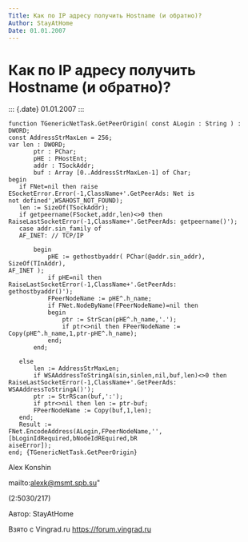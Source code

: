 ```yaml
---
Title: Как по IP адресу получить Hostname (и обратно)?
Author: StayAtHome
Date: 01.01.2007
---
```



Как по IP адресу получить Hostname (и обратно)?
===============================================

::: {.date}
01.01.2007
:::

    function TGenericNetTask.GetPeerOrigin( const ALogin : String ) : DWORD;
    const AddressStrMaxLen = 256;
    var len : DWORD;
           ptr : PChar;
           pHE : PHostEnt;
           addr : TSockAddr;
           buf : Array [0..AddressStrMaxLen-1] of Char;
    begin
       if FNet=nil then raise ESocketError.Error(-1,ClassName+'.GetPeerAds: Net is
    not defined',WSAHOST_NOT_FOUND);
       len := SizeOf(TSockAddr);
       if getpeername(FSocket,addr,len)<>0 then
    RaiseLastSocketError(-1,ClassName+'.GetPeerAds: getpeername()');
       case addr.sin_family of
       AF_INET: // TCP/IP
     
           begin
               pHE := gethostbyaddr( PChar(@addr.sin_addr), SizeOf(TInAddr),
    AF_INET );
               if pHE=nil then RaiseLastSocketError(-1,ClassName+'.GetPeerAds:
    gethostbyaddr()');
               FPeerNodeName := pHE^.h_name;
               if FNet.NodeByName(FPeerNodeName)=nil then
               begin
                   ptr := StrScan(pHE^.h_name,'.');
                   if ptr<>nil then FPeerNodeName :=
    Copy(pHE^.h_name,1,ptr-pHE^.h_name);
               end;
           end;
     
       else
           len := AddressStrMaxLen;
           if WSAAddressToStringA(sin,sinlen,nil,buf,len)<>0 then
    RaiseLastSocketError(-1,ClassName+'.GetPeerAds: WSAAddressToStringA()');
           ptr := StrRScan(buf,':');
           if ptr<>nil then len := ptr-buf;
           FPeerNodeName := Copy(buf,1,len);
       end;
       Result :=
    FNet.EncodeAddress(ALogin,FPeerNodeName,'',[bLoginIdRequired,bNodeIdREquired,bR
    aiseError]);
    end; {TGenericNetTask.GetPeerOrigin}

Alex Konshin

mailto:alexk@msmt.spb.su"

(2:5030/217)

Автор: StayAtHome

Взято с Vingrad.ru <https://forum.vingrad.ru>
